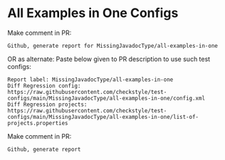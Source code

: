 # All Examples in One Configs
Make comment in PR:
```
Github, generate report for MissingJavadocType/all-examples-in-one
```
OR as alternate:
Paste below given to PR description to use such test configs:
```
Report label: MissingJavadocType/all-examples-in-one
Diff Regression config: https://raw.githubusercontent.com/checkstyle/test-configs/main/MissingJavadocType/all-examples-in-one/config.xml
Diff Regression projects: https://raw.githubusercontent.com/checkstyle/test-configs/main/MissingJavadocType/all-examples-in-one/list-of-projects.properties
```
Make comment in PR:
```
Github, generate report
```
